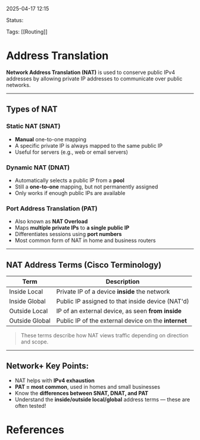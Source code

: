 2025-04-17 12:15

Status:

Tags: [[Routing]]

# Address Translation

**Network Address Translation (NAT)** is used to conserve public IPv4 addresses by allowing private IP addresses to communicate over public networks.

---

## Types of NAT

### Static NAT (SNAT)
- **Manual** one-to-one mapping
- A specific private IP is always mapped to the same public IP
- Useful for servers (e.g., web or email servers)

### Dynamic NAT (DNAT)
- Automatically selects a public IP from a **pool**
- Still a **one-to-one** mapping, but not permanently assigned
- Only works if enough public IPs are available

### Port Address Translation (PAT)
- Also known as **NAT Overload**
- Maps **multiple private IPs** to **a single public IP**
- Differentiates sessions using **port numbers**
- Most common form of NAT in home and business routers

---

## NAT Address Terms (Cisco Terminology)

| Term           | Description                                         |
|----------------|-----------------------------------------------------|
| Inside Local   | Private IP of a device **inside** the network       |
| Inside Global  | Public IP assigned to that inside device (NAT'd)    |
| Outside Local  | IP of an external device, as seen **from inside**   |
| Outside Global | Public IP of the external device on the **internet**|

> These terms describe how NAT views traffic depending on direction and scope.

---

## Network+ Key Points:
- NAT helps with **IPv4 exhaustion**
- **PAT = most common**, used in homes and small businesses
- Know the **differences between SNAT, DNAT, and PAT**
- Understand the **inside/outside local/global** address terms — these are often tested!

# References
